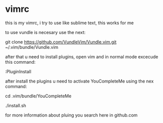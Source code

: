 # vimrc
this is my vimrc, i try to use like sublime text, this works for me

to use vundle is necesary use the next:

git clone https://github.com/VundleVim/Vundle.vim.git ~/.vim/bundle/Vundle.vim

after that u need to install plugins, open vim and in normal mode excecude this command:

:PluginInstall

after install the plugins u need to activate YouCompleteMe using the nex command:

cd .vim/bundle/YouCompleteMe

./install.sh

for more information about pluing you search here  in github.com

